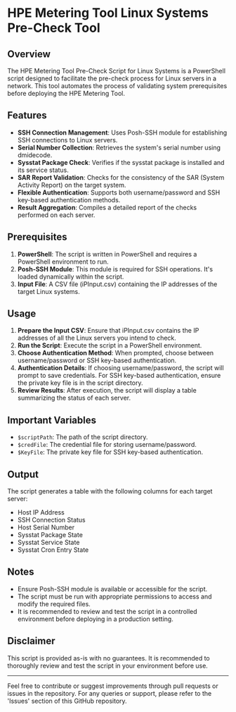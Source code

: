 # HPE Metering Tool Linux Systems Pre-Check Tool

## Overview
The HPE Metering Tool Pre-Check Script for Linux Systems is a PowerShell script designed to facilitate the pre-check process for Linux servers in a network. This tool automates the process of validating system prerequisites before deploying the HPE Metering Tool.

## Features
- **SSH Connection Management**: Uses Posh-SSH module for establishing SSH connections to Linux servers.
- **Serial Number Collection**: Retrieves the system's serial number using dmidecode.
- **Sysstat Package Check**: Verifies if the sysstat package is installed and its service status.
- **SAR Report Validation**: Checks for the consistency of the SAR (System Activity Report) on the target system.
- **Flexible Authentication**: Supports both username/password and SSH key-based authentication methods.
- **Result Aggregation**: Compiles a detailed report of the checks performed on each server.

## Prerequisites
1. **PowerShell**: The script is written in PowerShell and requires a PowerShell environment to run.
2. **Posh-SSH Module**: This module is required for SSH operations. It's loaded dynamically within the script.
3. **Input File**: A CSV file (iPInput.csv) containing the IP addresses of the target Linux systems.

## Usage
1. **Prepare the Input CSV**: Ensure that iPInput.csv contains the IP addresses of all the Linux servers you intend to check.
2. **Run the Script**: Execute the script in a PowerShell environment.
3. **Choose Authentication Method**: When prompted, choose between username/password or SSH key-based authentication.
4. **Authentication Details**: If choosing username/password, the script will prompt to save credentials. For SSH key-based authentication, ensure the private key file is in the script directory.
5. **Review Results**: After execution, the script will display a table summarizing the status of each server.

## Important Variables
- `$scriptPath`: The path of the script directory.
- `$credFile`: The credential file for storing username/password.
- `$KeyFile`: The private key file for SSH key-based authentication.

## Output
The script generates a table with the following columns for each target server:
- Host IP Address
- SSH Connection Status
- Host Serial Number
- Sysstat Package State
- Sysstat Service State
- Sysstat Cron Entry State

## Notes
- Ensure Posh-SSH module is available or accessible for the script.
- The script must be run with appropriate permissions to access and modify the required files.
- It is recommended to review and test the script in a controlled environment before deploying in a production setting.

## Disclaimer
This script is provided as-is with no guarantees. It is recommended to thoroughly review and test the script in your environment before use.

---

Feel free to contribute or suggest improvements through pull requests or issues in the repository. For any queries or support, please refer to the 'Issues' section of this GitHub repository.
